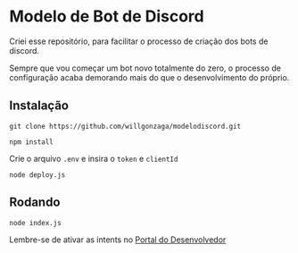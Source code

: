 # Modelo de Bot de Discord

Criei esse repositório, para facilitar o processo de criação dos bots de discord.

Sempre que vou começar um bot novo totalmente do zero, o processo de configuração acaba demorando mais do que o desenvolvimento do próprio.

## Instalação

```
git clone https://github.com/willgonzaga/modelodiscord.git

npm install
```

Crie o arquivo `.env` e insira o `token` e `clientId`

```
node deploy.js
```

## Rodando

```
node index.js
```

Lembre-se de ativar as intents no [Portal do Desenvolvedor](https://discord.com/developers/applications)